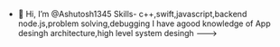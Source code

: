 - 👋 Hi, I’m @Ashutosh1345
  Skills- c++,swift,javascript,backend node.js,problem solving,debugging
 I have agood knowledge of App desingh architecture,high level system desingh
--->
